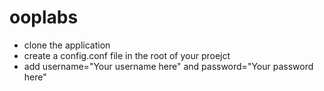 # ooplabs
- clone the application
- create a config.conf file in the root of your proejct
- add username="Your username here" and password="Your password here"
